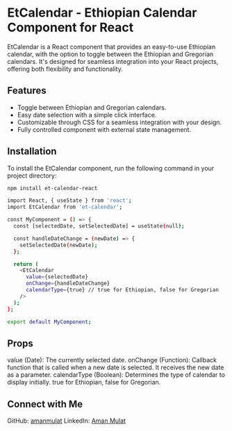 # EtCalendar - Ethiopian Calendar Component for React

EtCalendar is a React component that provides an easy-to-use Ethiopian calendar, with the option to toggle between the Ethiopian and Gregorian calendars. It's designed for seamless integration into your React projects, offering both flexibility and functionality.

## Features

- Toggle between Ethiopian and Gregorian calendars.
- Easy date selection with a simple click interface.
- Customizable through CSS for a seamless integration with your design.
- Fully controlled component with external state management.

## Installation

To install the EtCalendar component, run the following command in your project directory:

```bash
npm install et-calendar-react

import React, { useState } from 'react';
import EtCalendar from 'et-calendar';

const MyComponent = () => {
  const [selectedDate, setSelectedDate] = useState(null);

  const handleDateChange = (newDate) => {
    setSelectedDate(newDate);
  };

  return (
    <EtCalendar
      value={selectedDate}
      onChange={handleDateChange}
      calendarType={true} // true for Ethiopian, false for Gregorian
    />
  );
};

export default MyComponent;
```

## Props

value (Date): The currently selected date.
onChange (Function): Callback function that is called when a new date is selected. It receives the new date as a parameter.
calendarType (Boolean): Determines the type of calendar to display initially. true for Ethiopian, false for Gregorian.

## Connect with Me

GitHub: [amanmulat](https://github.com/amanmulat "Github home")
LinkedIn: [Aman Mulat](https://www.linkedin.com/in/aman-mulat-7538ba1b9 "Linkedin home")
